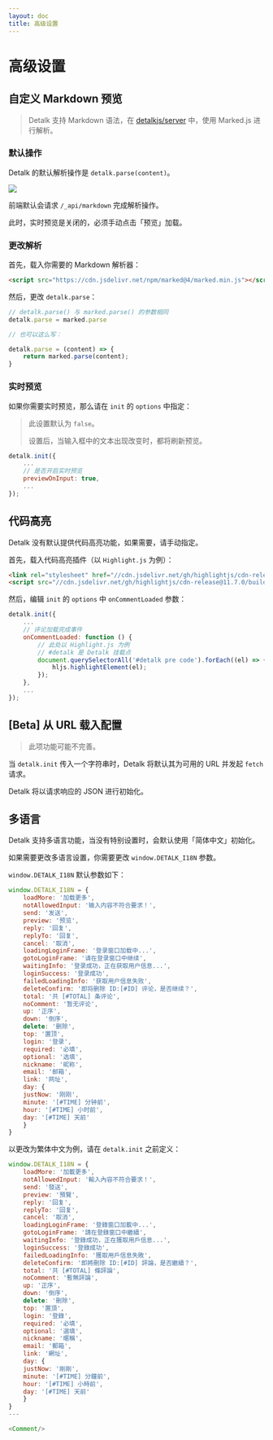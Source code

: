 ```yaml
---
layout: doc
title: 高级设置
---
```


# 高级设置

## 自定义 Markdown 预览

> Detalk 支持 Markdown 语法，在 [detalkjs/server](https://github.com/detalkjs/server) 中，使用 Marked.js 进行解析。

### 默认操作

Detalk 的默认解析操作是 `detalk.parse(content)`。

![](https://p.awa.fyi/s/2022/1672023088236.png)

前端默认会请求 `/_api/markdown` 完成解析操作。

此时，实时预览是关闭的，必须手动点击「预览」加载。

### 更改解析

首先，载入你需要的 Markdown 解析器：

```html
<script src="https://cdn.jsdelivr.net/npm/marked@4/marked.min.js"></script>
```

然后，更改 `detalk.parse`：

```js
// detalk.parse() 与 marked.parse() 的参数相同
detalk.parse = marked.parse

// 也可以这么写：

detalk.parse = (content) => {
    return marked.parse(content);
}
```

### 实时预览

如果你需要实时预览，那么请在 `init` 的 `options` 中指定：

> 此设置默认为 `false`。
> 
> 设置后，当输入框中的文本出现改变时，都将刷新预览。

```js
detalk.init({
	...
    // 是否开启实时预览
    previewOnInput: true,
    ...
});
```


## 代码高亮

Detalk 没有默认提供代码高亮功能，如果需要，请手动指定。

首先，载入代码高亮插件（以 `Highlight.js` 为例）：

```html
<link rel="stylesheet" href="//cdn.jsdelivr.net/gh/highlightjs/cdn-release@11.7.0/build/styles/default.min.css">
<script src="//cdn.jsdelivr.net/gh/highlightjs/cdn-release@11.7.0/build/highlight.min.js"></script>
```

然后，编辑 `init` 的 `options` 中 `onCommentLoaded` 参数：

```js
detalk.init({
	...
    // 评论加载完成事件
    onCommentLoaded: function () {
        // 此处以 Highlight.js 为例
        // #detalk 是 Detalk 挂载点
        document.querySelectorAll('#detalk pre code').forEach((el) => {
        	hljs.highlightElement(el);
        });
    },
    ...
});
```

## [Beta] 从 URL 载入配置

> 此项功能可能不完善。

当 `detalk.init` 传入一个字符串时，Detalk 将默认其为可用的 URL 并发起 `fetch` 请求。

Detalk 将以请求响应的 JSON 进行初始化。

## 多语言

Detalk 支持多语言功能，当没有特别设置时，会默认使用「简体中文」初始化。

如果需要更改多语言设置，你需要更改 `window.DETALK_I18N` 参数。

`window.DETALK_I18N` 默认参数如下：

```js
window.DETALK_I18N = {
    loadMore: '加载更多',
    notAllowedInput: '输入内容不符合要求！',
    send: '发送',
    preview: '预览',
    reply: '回复',
    replyTo: '回复',
    cancel: '取消',
    loadingLoginFrame: '登录窗口加载中...',
    gotoLoginFrame: '请在登录窗口中继续',
    waitingInfo: '登录成功，正在获取用户信息...',
    loginSuccess: '登录成功',
    failedLoadingInfo: '获取用户信息失败',
    deleteConfirm: '即将删除 ID:[#ID] 评论，是否继续？',
    total: '共 [#TOTAL] 条评论',
    noComment: '暂无评论',
    up: '正序',
    down: '倒序',
    delete: '删除',
    top: '置顶',
    login: '登录',
    required: '必填',
    optional: '选填',
    nickname: '昵称',
    email: '邮箱',
    link: '网址',
    day: {
	justNow: '刚刚',
	minute: '[#TIME] 分钟前',
	hour: '[#TIME] 小时前',
	day: '[#TIME] 天前'
    }
}
```

以更改为繁体中文为例，请在 `detalk.init` 之前定义：

```js
window.DETALK_I18N = {
    loadMore: '加載更多',
    notAllowedInput: '輸入內容不符合要求！',
    send: '發送',
    preview: '預覽',
    reply: '回复',
    replyTo: '回复',
    cancel: '取消',
    loadingLoginFrame: '登錄窗口加載中...',
    gotoLoginFrame: '請在登錄窗口中繼續',
    waitingInfo: '登錄成功，正在獲取用戶信息...',
    loginSuccess: '登錄成功',
    failedLoadingInfo: '獲取用戶信息失敗',
    deleteConfirm: '即將刪除 ID:[#ID] 評論，是否繼續？',
    total: '共 [#TOTAL] 條評論',
    noComment: '暫無評論',
    up: '正序',
    down: '倒序',
    delete: '刪除',
    top: '置頂',
    login: '登錄',
    required: '必填',
    optional: '選填',
    nickname: '暱稱',
    email: '郵箱',
    link: '網址',
    day: {
	justNow: '剛剛',
	minute: '[#TIME] 分鐘前',
	hour: '[#TIME] 小時前',
	day: '[#TIME] 天前'
    }
}
---

<Comment/>
